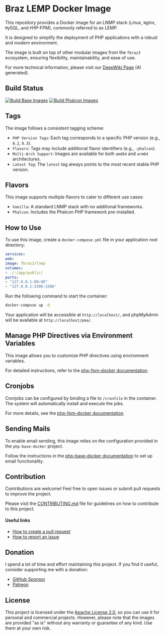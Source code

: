 # Braz LEMP Docker Image

This repository provides a Docker image for an LNMP stack (`L`inux, `N`ginx, `M`ySQL, and `P`HP-FPM), commonly referred to as LEMP.  

It is designed to simplify the deployment of PHP applications with a robust and modern environment. 

The image is built on top of other modular images from the `fbraz3` ecosystem, ensuring flexibility, maintainability, and ease of use.

For more technical information, please visit our  [DeepWiki Page](https://deepwiki.com/fbraz3/lemp-docker) (AI generated).

## Build Status

[![Build Base Images](https://github.com/fbraz3/lemp-docker/actions/workflows/base-images.yml/badge.svg)](https://github.com/fbraz3/lemp-docker/actions/workflows/base-images.yml) [![Build Phalcon Images](https://github.com/fbraz3/lemp-docker/actions/workflows/phalcon-images.yml/badge.svg)](https://github.com/fbraz3/lemp-docker/actions/workflows/phalcon-images.yml)

## Tags

The image follows a consistent tagging scheme:

- `PHP Version Tags`: Each tag corresponds to a specific PHP version (e.g., `8.2`, `8.3`).
- `Flavors`: Tags may include additional flavor identifiers (e.g., `-phalcon`).
- `Multi-Arch Support`: Images are available for both `amd64` and `arm64` architectures.
- `Latest Tag`: The `latest` tag always points to the most recent stable PHP version.

## Flavors

This image supports multiple flavors to cater to different use cases:

- `Vanilla`: A standard LNMP stack with no additional frameworks.
- `Phalcon`: Includes the Phalcon PHP framework pre-installed.

## How to Use

To use this image, create a `docker-compose.yml` file in your application root directory:

```yaml
services:
web:
image: fbraz3/lnmp
volumes:
- ./:/app/public/
ports:
- "127.0.0.1:80:80"
- "127.0.0.1:3306:3306"
```

Run the following command to start the container:

```bash
docker-compose up -d
```

Your application will be accessible at `http://localhost/`, and phpMyAdmin will be available at `http://localhost/pma/`.

## Manage PHP Directives via Environment Variables
This image allows you to customize PHP directives using environment variables. 

For detailed instructions, refer to the [php-fpm-docker documentation](https://github.com/fbraz3/php-fpm-docker#manage-php-directives-via-environment-variables).

## Cronjobs
Cronjobs can be configured by binding a file to `/cronfile` in the container. The system will automatically install and execute the jobs.

For more details, see the [php-fpm-docker documentation](https://github.com/fbraz3/php-fpm-docker#cronjobs).

## Sending Mails
To enable email sending, this image relies on the configuration provided in the `php-base-docker` project.

Follow the instructions in the [php-base-docker documentation](https://github.com/fbraz3/php-base-docker#sending-mails) to set up email functionality.

## Contribution
Contributions are welcome! Feel free to open issues or submit pull requests to improve the project.

Please visit the [CONTRIBUTING.md](CONTRIBUTING.md) file for guidelines on how to contribute to this project.

#### Useful links
- [How to create a pull request](https://docs.github.com/pt/pull-requests/collaborating-with-pull-requests/proposing-changes-to-your-work-with-pull-requests/creating-a-pull-request)
- [How to report an issue](https://docs.github.com/pt/issues/tracking-your-work-with-issues/creating-an-issue)

## Donation
I spend a lot of time and effort maintaining this project. If you find it useful, consider supporting me with a donation:
- [GitHub Sponsor](https://github.com/sponsors/fbraz3)
- [Patreon](https://www.patreon.com/fbraz3)

## License

This project is licensed under the [Apache License 2.0](LICENSE), so you can use it for personal and commercial projects. However, please note that the images are provided "as is" without any warranty or guarantee of any kind. Use them at your own risk.